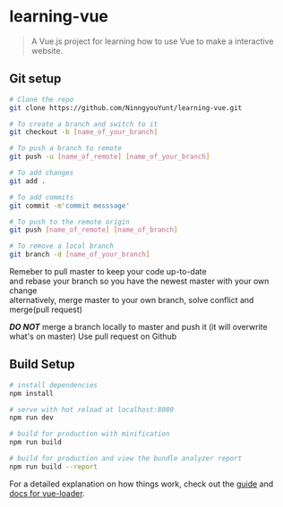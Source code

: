 # learning-vue

> A Vue.js project for learning how to use Vue to make a interactive website.

## Git setup
``` bash
# Clone the repo
git clone https://github.com/NinngyouYunt/learning-vue.git

# To create a branch and switch to it
git checkout -b [name_of_your_branch]

# To push a branch to remote
git push -u [name_of_remote] [name_of_your_branch]

# To add changes
git add .

# To add commits
git commit -m'commit messsage'

# To push to the remote origin
git push [name_of_remote] [name_of_branch]

# To remove a local branch
git branch -d [name_of_your_branch]
```
Remeber to pull master to keep your code up-to-date  
and rebase your branch so you have the newest master with your own change  
alternatively, merge master to your own branch, solve conflict and merge(pull request)

___DO NOT___ merge a branch locally to master and push it (it will overwrite what's on master)
Use pull request on Github

## Build Setup

``` bash
# install dependencies
npm install

# serve with hot reload at localhost:8080
npm run dev

# build for production with minification
npm run build

# build for production and view the bundle analyzer report
npm run build --report
```

For a detailed explanation on how things work, check out the [guide](http://vuejs-templates.github.io/webpack/) and [docs for vue-loader](http://vuejs.github.io/vue-loader).
